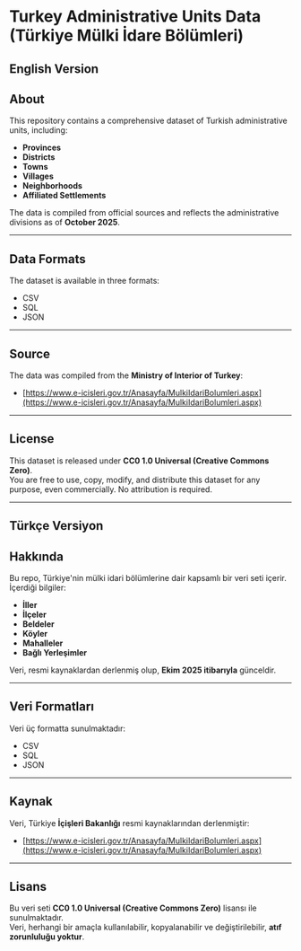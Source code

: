 # Turkey Administrative Units Data (Türkiye Mülki İdare Bölümleri)

## English Version

## About

This repository contains a comprehensive dataset of Turkish administrative units, including:

- **Provinces**  
- **Districts**  
- **Towns**  
- **Villages**  
- **Neighborhoods**  
- **Affiliated Settlements**

The data is compiled from official sources and reflects the administrative divisions as of **October 2025**.

---

## Data Formats

The dataset is available in three formats:

- CSV  
- SQL 
- JSON 

---

## Source 

The data was compiled from the **Ministry of Interior of Turkey**:

- [https://www.e-icisleri.gov.tr/Anasayfa/MulkiIdariBolumleri.aspx](https://www.e-icisleri.gov.tr/Anasayfa/MulkiIdariBolumleri.aspx)


---

## License

This dataset is released under **CC0 1.0 Universal (Creative Commons Zero)**.  
You are free to use, copy, modify, and distribute this dataset for any purpose, even commercially. No attribution is required.

---

## Türkçe Versiyon

## Hakkında

Bu repo, Türkiye'nin mülki idari bölümlerine dair kapsamlı bir veri seti içerir. İçerdiği bilgiler:

- **İller**  
- **İlçeler**  
- **Beldeler**  
- **Köyler**  
- **Mahalleler**  
- **Bağlı Yerleşimler**

Veri, resmi kaynaklardan derlenmiş olup, **Ekim 2025 itibarıyla** günceldir.

---
## Veri Formatları

Veri üç formatta sunulmaktadır:

- CSV 
- SQL 
- JSON

---

## Kaynak

Veri, Türkiye **İçişleri Bakanlığı** resmi kaynaklarından derlenmiştir:

- [https://www.e-icisleri.gov.tr/Anasayfa/MulkiIdariBolumleri.aspx](https://www.e-icisleri.gov.tr/Anasayfa/MulkiIdariBolumleri.aspx)

---

## Lisans

Bu veri seti **CC0 1.0 Universal (Creative Commons Zero)** lisansı ile sunulmaktadır.  
Veri, herhangi bir amaçla kullanılabilir, kopyalanabilir ve değiştirilebilir, **atıf zorunluluğu yoktur**.


